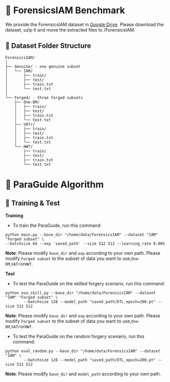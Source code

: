 # 🍔 ForensicsIAM Benchmark

  We provide the ForensicsIAM dataset in [Google Drive](https://drive.google.com/drive/folders/1vivXSekLLr06UA7pBdZFLzqOnUiSwhSV?usp=sharing). Please download the dataset, uzip it and move the extracted files to /ForensicsIAM.

## 📂 Dataset Folder Structure
  ```
  ForensicsIAM/
  │
  ├── Genuine/ - one genuine subset  
  │   └── IAM/
  │       ├── train/
  │       ├── test/
  │       ├── train.txt
  │       └── test.txt
  │
  └── Forged/ - three forged subsets
      ├── One-DM/
      │   ├── train/
      │   ├── test/
      │   ├── train.txt
      │   └── test.txt
      ├── VATr/
      │   ├── train/
      │   ├── test/
      │   ├── train.txt
      │   └── test.txt
      └── HWT/
          ├── train/
          ├── test/
          ├── train.txt
          └── test.txt               
  ```


# 🤖 ParaGuide Algorithm

## 🚀 Training & Test
**Training**
- To train the ParaGuide, run this command:
```
python main.py --base_dir "/home/data/ForensicsIAM" --dataset "IAM" "Forged subset" \
--batchsize 64 --exp 'saved_path' --size 512 512 --learning_rate 0.005
```
**Note**:
Please modify ``base_dir`` and ``exp`` according to your own path. Please modify ``Forged subset`` to the subset of data you want to use,``One-DM``,``VATr``or``HWT``.

**Test**
- To test the ParaGuide on the skilled forgery scenario, run this command:
```
python eva_skill.py --base_dir "/home/data/ForensicsIAM" --dataset "IAM" "Forged subset" \
        --batchsize 128 --model_path "saved_path/DTL_epoch=200.pt" --size 512 512
```
**Note**:
Please modify ``base_dir`` and ``exp`` according to your own path. Please modify ``Forged subset`` to the subset of data you want to use,``One-DM``,``VATr``or``HWT``.
- To test the ParaGuide on the random forgery scenario, run this command:
```
python eval_random.py --base_dir "/home/data/ForensicsIAM" --dataset "IAM" \
        --batchsize 128 --model_path "saved_path/DTL_epoch=200.pt" --size 512 512
```
**Note**:
Please modify ``base_dir`` and ``model_path`` according to your own path. 